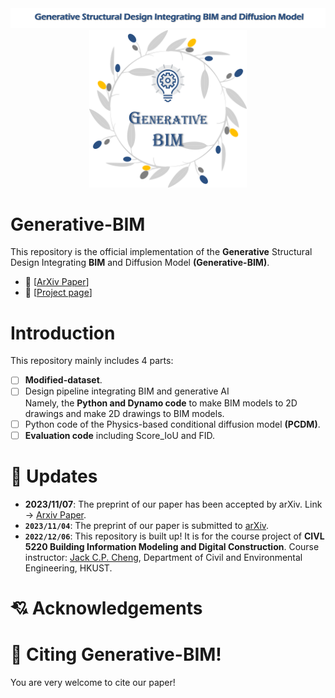 <div align="center">
  <img src="./figures/Title.png">
  <img src="./figures/Generative-BIM.png" width="50%">
</div>

# Generative-BIM
This repository is the official implementation of the **Generative** Structural Design Integrating **BIM** and Diffusion Model **(Generative-BIM)**.  
- :orange: [[ArXiv Paper](https://arxiv.org/abs/2311.04052)]
- :watermelon:  [[Project page](http://zl-he.com/Generative-BIM/)]

# Introduction
This repository mainly includes 4 parts:  
- [ ] **Modified-dataset**.
- [ ] Design pipeline integrating BIM and generative AI  
      Namely, the **Python and Dynamo code** to make BIM models to 2D drawings and make 2D drawings to BIM models.
- [ ] Python code of the Physics-based conditional diffusion model **(PCDM)**.
- [ ] **Evaluation code** including Score_IoU and FID.

# 🛴 Updates
- **2023/11/07**: The preprint of our paper has been accepted by arXiv. Link → [Arxiv Paper](https://arxiv.org/abs/2311.04052).
- **`2023/11/04`**: The preprint of our paper is submitted to [arXiv](https://arxiv.org/).
- **`2022/12/06`**: This repository is built up! It is for the course project of **CIVL 5220 Building Information Modeling and Digital Construction**. Course instructor: [Jack C.P. Cheng](https://www.ce.ust.hk/people/jack-chin-pang-cheng-zhengzhanpeng), Department of Civil and Environmental Engineering, HKUST.

# 💘 Acknowledgements


# 👅 Citing Generative-BIM!
You are very welcome to cite our paper!
